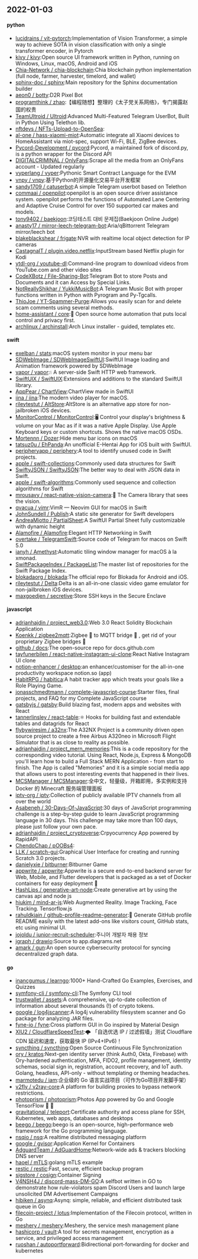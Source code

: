 ## 2022-01-03

#### python
* [lucidrains / vit-pytorch](https://github.com/lucidrains/vit-pytorch):Implementation of Vision Transformer, a simple way to achieve SOTA in vision classification with only a single transformer encoder, in Pytorch
* [kivy / kivy](https://github.com/kivy/kivy):Open source UI framework written in Python, running on Windows, Linux, macOS, Android and iOS
* [Chia-Network / chia-blockchain](https://github.com/Chia-Network/chia-blockchain):Chia blockchain python implementation (full node, farmer, harvester, timelord, and wallet)
* [sphinx-doc / sphinx](https://github.com/sphinx-doc/sphinx):Main repository for the Sphinx documentation builder
* [aeon0 / botty](https://github.com/aeon0/botty):D2R Pixel Bot
* [programthink / zhao](https://github.com/programthink/zhao):【编程随想】整理的《太子党关系网络》，专门揭露赵国的权贵
* [TeamUltroid / Ultroid](https://github.com/TeamUltroid/Ultroid):Advanced Multi-Featured Telegram UserBot, Built in Python Using Telethon lib.
* [nftdevs / NFTs-Upload-to-OpenSea](https://github.com/nftdevs/NFTs-Upload-to-OpenSea):
* [al-one / hass-xiaomi-miot](https://github.com/al-one/hass-xiaomi-miot):Automatic integrate all Xiaomi devices to HomeAssistant via miot-spec, support Wi-Fi, BLE, ZigBee devices.
* [Pycord-Development / pycord](https://github.com/Pycord-Development/pycord):Pycord, a maintained fork of discord.py, is a python wrapper for the Discord API
* [DIGITALCRIMINAL / OnlyFans](https://github.com/DIGITALCRIMINAL/OnlyFans):Scrape all the media from an OnlyFans account - Updated regularly
* [vyperlang / vyper](https://github.com/vyperlang/vyper):Pythonic Smart Contract Language for the EVM
* [vnpy / vnpy](https://github.com/vnpy/vnpy):基于Python的开源量化交易平台开发框架
* [sandy1709 / catuserbot](https://github.com/sandy1709/catuserbot):A simple Telegram userbot based on Telethon
* [commaai / openpilot](https://github.com/commaai/openpilot):openpilot is an open source driver assistance system. openpilot performs the functions of Automated Lane Centering and Adaptive Cruise Control for over 150 supported car makes and models.
* [tony9402 / baekjoon](https://github.com/tony9402/baekjoon):코딩테스트 대비 문제집(Baekjoon Online Judge)
* [anasty17 / mirror-leech-telegram-bot](https://github.com/anasty17/mirror-leech-telegram-bot):Aria/qBittorrent Telegram mirror/leech bot
* [blakeblackshear / frigate](https://github.com/blakeblackshear/frigate):NVR with realtime local object detection for IP cameras
* [CastagnaIT / plugin.video.netflix](https://github.com/CastagnaIT/plugin.video.netflix):InputStream based Netflix plugin for Kodi
* [ytdl-org / youtube-dl](https://github.com/ytdl-org/youtube-dl):Command-line program to download videos from YouTube.com and other video sites
* [CodeXBotz / File-Sharing-Bot](https://github.com/CodeXBotz/File-Sharing-Bot):Telegram Bot to store Posts and Documents and it can Access by Special Links.
* [NotReallyShikhar / YukkiMusicBot](https://github.com/NotReallyShikhar/YukkiMusicBot):A Telegram Music Bot with proper functions written in Python with Pyrogram and Py-Tgcalls.
* [ThioJoe / YT-Spammer-Purge](https://github.com/ThioJoe/YT-Spammer-Purge):Allows you easily scan for and delete scam comments using several methods.
* [home-assistant / core](https://github.com/home-assistant/core):🏡
Open source home automation that puts local control and privacy first.
* [archlinux / archinstall](https://github.com/archlinux/archinstall):Arch Linux installer - guided, templates etc.

#### swift
* [exelban / stats](https://github.com/exelban/stats):macOS system monitor in your menu bar
* [SDWebImage / SDWebImageSwiftUI](https://github.com/SDWebImage/SDWebImageSwiftUI):SwiftUI Image loading and Animation framework powered by SDWebImage
* [vapor / vapor](https://github.com/vapor/vapor):💧
A server-side Swift HTTP web framework.
* [SwiftUIX / SwiftUIX](https://github.com/SwiftUIX/SwiftUIX):Extensions and additions to the standard SwiftUI library.
* [AppPear / ChartView](https://github.com/AppPear/ChartView):ChartView made in SwiftUI
* [iina / iina](https://github.com/iina/iina):The modern video player for macOS.
* [rileytestut / AltStore](https://github.com/rileytestut/AltStore):AltStore is an alternative app store for non-jailbroken iOS devices.
* [MonitorControl / MonitorControl](https://github.com/MonitorControl/MonitorControl):🖥
Control your display's brightness & volume on your Mac as if it was a native Apple Display. Use Apple Keyboard keys or custom shortcuts. Shows the native macOS OSDs.
* [Mortennn / Dozer](https://github.com/Mortennn/Dozer):Hide menu bar icons on macOS
* [tatsuz0u / EhPanda](https://github.com/tatsuz0u/EhPanda):An unofficial E-Hentai App for iOS built with SwiftUI.
* [peripheryapp / periphery](https://github.com/peripheryapp/periphery):A tool to identify unused code in Swift projects.
* [apple / swift-collections](https://github.com/apple/swift-collections):Commonly used data structures for Swift
* [SwiftyJSON / SwiftyJSON](https://github.com/SwiftyJSON/SwiftyJSON):The better way to deal with JSON data in Swift.
* [apple / swift-algorithms](https://github.com/apple/swift-algorithms):Commonly used sequence and collection algorithms for Swift
* [mrousavy / react-native-vision-camera](https://github.com/mrousavy/react-native-vision-camera):📸
The Camera library that sees the vision.
* [qvacua / vimr](https://github.com/qvacua/vimr):VimR — Neovim GUI for macOS in Swift
* [JohnSundell / Publish](https://github.com/JohnSundell/Publish):A static site generator for Swift developers
* [AndreaMiotto / PartialSheet](https://github.com/AndreaMiotto/PartialSheet):A SwiftUI Partial Sheet fully customizable with dynamic height
* [Alamofire / Alamofire](https://github.com/Alamofire/Alamofire):Elegant HTTP Networking in Swift
* [overtake / TelegramSwift](https://github.com/overtake/TelegramSwift):Source code of Telegram for macos on Swift 5.0
* [ianyh / Amethyst](https://github.com/ianyh/Amethyst):Automatic tiling window manager for macOS à la xmonad.
* [SwiftPackageIndex / PackageList](https://github.com/SwiftPackageIndex/PackageList):The master list of repositories for the Swift Package Index.
* [blokadaorg / blokada](https://github.com/blokadaorg/blokada):The official repo for Blokada for Android and iOS.
* [rileytestut / Delta](https://github.com/rileytestut/Delta):Delta is an all-in-one classic video game emulator for non-jailbroken iOS devices.
* [maxgoedjen / secretive](https://github.com/maxgoedjen/secretive):Store SSH keys in the Secure Enclave

#### javascript
* [adrianhajdin / project_web3.0](https://github.com/adrianhajdin/project_web3.0):Web 3.0 React Solidity Blockchain Application
* [Koenkk / zigbee2mqtt](https://github.com/Koenkk/zigbee2mqtt):Zigbee
🐝
to MQTT bridge
🌉
, get rid of your proprietary Zigbee bridges
🔨
* [github / docs](https://github.com/github/docs):The open-source repo for docs.github.com
* [tayfunerbilen / react-native-instagram-ui-clone](https://github.com/tayfunerbilen/react-native-instagram-ui-clone):React Native Instagram UI clone
* [notion-enhancer / desktop](https://github.com/notion-enhancer/desktop):an enhancer/customiser for the all-in-one productivity workspace notion.so (app)
* [HabitRPG / habitica](https://github.com/HabitRPG/habitica):A habit tracker app which treats your goals like a Role Playing Game.
* [jonasschmedtmann / complete-javascript-course](https://github.com/jonasschmedtmann/complete-javascript-course):Starter files, final projects, and FAQ for my Complete JavaScript course
* [gatsbyjs / gatsby](https://github.com/gatsbyjs/gatsby):Build blazing fast, modern apps and websites with React
* [tannerlinsley / react-table](https://github.com/tannerlinsley/react-table):⚛️
Hooks for building fast and extendable tables and datagrids for React
* [flybywiresim / a32nx](https://github.com/flybywiresim/a32nx):The A32NX Project is a community driven open source project to create a free Airbus A320neo in Microsoft Flight Simulator that is as close to reality as possible.
* [adrianhajdin / project_mern_memories](https://github.com/adrianhajdin/project_mern_memories):This is a code repository for the corresponding video tutorial. Using React, Node.js, Express & MongoDB you'll learn how to build a Full Stack MERN Application - from start to finish. The App is called "Memories" and it is a simple social media app that allows users to post interesting events that happened in their lives.
* [MCSManager / MCSManager](https://github.com/MCSManager/MCSManager):全中文，轻量级，开箱即用，多实例和支持 Docker 的 Minecraft 服务端管理面板
* [iptv-org / iptv](https://github.com/iptv-org/iptv):Collection of publicly available IPTV channels from all over the world
* [Asabeneh / 30-Days-Of-JavaScript](https://github.com/Asabeneh/30-Days-Of-JavaScript):30 days of JavaScript programming challenge is a step-by-step guide to learn JavaScript programming language in 30 days. This challenge may take more than 100 days, please just follow your own pace.
* [adrianhajdin / project_cryptoverse](https://github.com/adrianhajdin/project_cryptoverse):Crpyocurrency App powered by RapidAPI
* [ChendoChap / pOOBs4](https://github.com/ChendoChap/pOOBs4):
* [LLK / scratch-gui](https://github.com/LLK/scratch-gui):Graphical User Interface for creating and running Scratch 3.0 projects.
* [danielyxie / bitburner](https://github.com/danielyxie/bitburner):Bitburner Game
* [appwrite / appwrite](https://github.com/appwrite/appwrite):Appwrite is a secure end-to-end backend server for Web, Mobile, and Flutter developers that is packaged as a set of Docker containers for easy deployment
🚀
* [HashLips / generative-art-node](https://github.com/HashLips/generative-art-node):Create generative art by using the canvas api and node js
* [hiukim / mind-ar-js](https://github.com/hiukim/mind-ar-js):Web Augmented Reality. Image Tracking, Face Tracking. Tensorflow.js
* [rahuldkjain / github-profile-readme-generator](https://github.com/rahuldkjain/github-profile-readme-generator):🚀
Generate GitHub profile README easily with the latest add-ons like visitors count, GitHub stats, etc using minimal UI.
* [jojoldu / junior-recruit-scheduler](https://github.com/jojoldu/junior-recruit-scheduler):주니어 개발자 채용 정보
* [jgraph / drawio](https://github.com/jgraph/drawio):Source to app.diagrams.net
* [amark / gun](https://github.com/amark/gun):An open source cybersecurity protocol for syncing decentralized graph data.

#### go
* [inancgumus / learngo](https://github.com/inancgumus/learngo):1000+ Hand-Crafted Go Examples, Exercises, and Quizzes
* [symfony-cli / symfony-cli](https://github.com/symfony-cli/symfony-cli):The Symfony CLI tool
* [trustwallet / assets](https://github.com/trustwallet/assets):A comprehensive, up-to-date collection of information about several thousands (!) of crypto tokens.
* [google / log4jscanner](https://github.com/google/log4jscanner):A log4j vulnerability filesystem scanner and Go package for analyzing JAR files.
* [fyne-io / fyne](https://github.com/fyne-io/fyne):Cross platform GUI in Go inspired by Material Design
* [XIU2 / CloudflareSpeedTest](https://github.com/XIU2/CloudflareSpeedTest):🌩
「自选优选 IP / 过滤假墙」测试 Cloudflare CDN 延迟和速度，获取最快 IP (IPv4+IPv6)！
* [syncthing / syncthing](https://github.com/syncthing/syncthing):Open Source Continuous File Synchronization
* [ory / kratos](https://github.com/ory/kratos):Next-gen identity server (think Auth0, Okta, Firebase) with Ory-hardened authentication, MFA, FIDO2, profile management, identity schemas, social sign in, registration, account recovery, and IoT auth. Golang, headless, API-only - without templating or theming headaches.
* [marmotedu / iam](https://github.com/marmotedu/iam):企业级的 Go 语言实战项目（可作为Go项目开发脚手架）
* [v2fly / v2ray-core](https://github.com/v2fly/v2ray-core):A platform for building proxies to bypass network restrictions.
* [photoprism / photoprism](https://github.com/photoprism/photoprism):Photos App powered by Go and Google TensorFlow
🌈
🎄
* [gravitational / teleport](https://github.com/gravitational/teleport):Certificate authority and access plane for SSH, Kubernetes, web apps, databases and desktops
* [beego / beego](https://github.com/beego/beego):beego is an open-source, high-performance web framework for the Go programming language.
* [nsqio / nsq](https://github.com/nsqio/nsq):A realtime distributed messaging platform
* [google / gvisor](https://github.com/google/gvisor):Application Kernel for Containers
* [AdguardTeam / AdGuardHome](https://github.com/AdguardTeam/AdGuardHome):Network-wide ads & trackers blocking DNS server
* [haoel / mTLS](https://github.com/haoel/mTLS):golang mTLS example
* [restic / restic](https://github.com/restic/restic):Fast, secure, efficient backup program
* [sigstore / cosign](https://github.com/sigstore/cosign):Container Signing
* [V4NSH4J / discord-mass-DM-GO](https://github.com/V4NSH4J/discord-mass-DM-GO):A selfbot written in GO to demonstrate how rule-violators spam Discord Users and launch large unsolicited DM Advertisement Campaigns
* [hibiken / asynq](https://github.com/hibiken/asynq):Asynq: simple, reliable, and efficient distributed task queue in Go
* [filecoin-project / lotus](https://github.com/filecoin-project/lotus):Implementation of the Filecoin protocol, written in Go
* [meshery / meshery](https://github.com/meshery/meshery):Meshery, the service mesh management plane
* [hashicorp / vault](https://github.com/hashicorp/vault):A tool for secrets management, encryption as a service, and privileged access management
* [ruoshan / autoportforward](https://github.com/ruoshan/autoportforward):Bidirectional port-forwarding for docker and kubernetes
